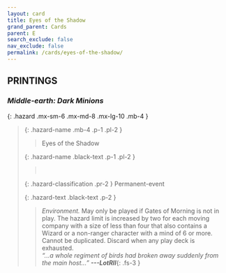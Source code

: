 ```yaml
---
layout: card
title: Eyes of the Shadow
grand_parent: Cards
parent: E
search_exclude: false
nav_exclude: false
permalink: /cards/eyes-of-the-shadow/
---
```


## PRINTINGS


### _Middle-earth: Dark Minions_

{: .hazard .mx-sm-6 .mx-md-8 .mx-lg-10 .mb-4 }
> {: .hazard-name .mb-4 .p-1 .pl-2 }
> > <div class="hazard-mp"></div>
> > <div class="card-name">Eyes of the Shadow</div>
>
> {: .hazard-name .black-text .p-1 .pl-2 }
> > &nbsp;
>
> {: .hazard-classification .pr-2 }
> Permanent-event
>
> {: .hazard-text .black-text .p-2 }
> > _Environment._ May only be played if Gates of Morning is not in play. The hazard limit is increased by two for each moving company with a size of less than four that also contains a Wizard or a non-ranger character with a mind of 6 or more. Cannot be duplicated. Discard when any play deck is exhausted. <br>_“...a whole regiment of birds had broken away suddenly from the main host...”_ ***---&#65279;LotRII***{: .fs-3 } 
>
